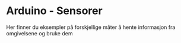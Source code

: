 # Arduino - Sensorer
Her finner du eksempler på forskjellige måter å hente informasjon fra omgivelsene og bruke dem
